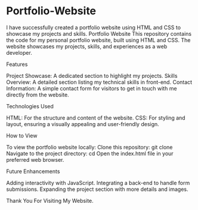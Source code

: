 # Portfolio-Website
I have successfully created a portfolio website using HTML and CSS to showcase my projects and skills.
Portfolio Website
This repository contains the code for my personal portfolio website, built using HTML and CSS. The website showcases my projects, skills, and experiences as a web developer.

Features

Project Showcase: A dedicated section to highlight my projects.
Skills Overview: A detailed section listing my technical skills in front-end.
Contact Information: A simple contact form for visitors to get in touch with me directly from the website.

Technologies Used

HTML: For the structure and content of the website.
CSS: For styling and layout, ensuring a visually appealing and user-friendly design.

How to View

To view the portfolio website locally:
Clone this repository:
git clone 
Navigate to the project directory:
cd 
Open the index.html file in your preferred web browser.

Future Enhancements

Adding interactivity with JavaScript.
Integrating a back-end to handle form submissions.
Expanding the project section with more details and images.

Thank You For Visiting My Website.
